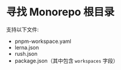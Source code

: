 # 寻找 Monorepo 根目录

支持以下文件:
* pnpm-workspace.yaml
* lerna.json
* rush.json
* package.json（其中包含 `workspaces` 字段）
